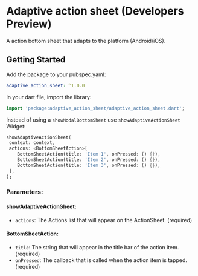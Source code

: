 # Adaptive action sheet (Developers Preview)

A action bottom sheet that adapts to the platform (Android/iOS).

## Getting Started

 Add the package to your pubspec.yaml:

 ```yaml
 adaptive_action_sheet: ^1.0.0
 ```
 
 In your dart file, import the library:

 ```Dart
import 'package:adaptive_action_sheet/adaptive_action_sheet.dart';
 ``` 
  Instead of using a `showModalBottomSheet` use `showAdaptiveActionSheet` Widget:

  ```Dart
showAdaptiveActionSheet(
   context: context,
   actions: <BottomSheetAction>[
      BottomSheetAction(title: 'Item 1', onPressed: () {}),
      BottomSheetAction(title: 'Item 2', onPressed: () {}),
      BottomSheetAction(title: 'Item 3', onPressed: () {}),
   ],
);
```

### Parameters:
#### showAdaptiveActionSheet:
* `actions`: The Actions list that will appear on the ActionSheet. (required)
#### BottomSheetAction:
* `title`: The string that will appear in the title bar of the action item. (required)
* `onPressed`: The callback that is called when the action item is tapped. (required)
